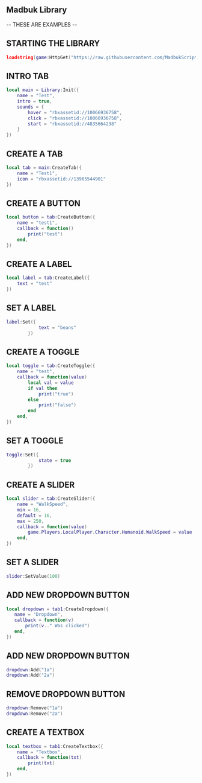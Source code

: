 ## Madbuk Library
-- THESE ARE EXAMPLES --

## STARTING THE LIBRARY
```lua
loadstring(game:HttpGet("https://raw.githubusercontent.com/MadbukScripts/Madbuk-Library/main/Madbuk%20Library.lua"))()
```

## INTRO TAB
```lua
local main = Library:Init({
	name = "Test",
	intro = true,
	sounds = {
		hover = "rbxassetid://10066936758",
		click = "rbxassetid://10066936758",
		start = "rbxassetid://4835664238"
	}
})
```
## CREATE A TAB
```lua
local tab = main:CreateTab({
	name = "Test1",
	icon = "rbxassetid://13965544901"
})
```

## CREATE A BUTTON
```lua
local button = tab:CreateButton({
	name = "test1",
	callback = function()
		print("test")
	end,
})
```

## CREATE A LABEL
```lua
local label = tab:CreateLabel({
	text = "test"
})
```

## SET A LABEL
```lua
label:Set({
            text = "beans"
        })
```

## CREATE A TOGGLE
```lua
local toggle = tab:CreateToggle({
	name = "test",
	callback = function(value)
		local val = value
		if val then
			print("true")
		else
			print("false")
		end
	end,
})
```

## SET A TOGGLE
```lua
toggle:Set({
            state = true
        })
```

## CREATE A SLIDER
```lua
local slider = tab:CreateSlider({
	name = "WalkSpeed",
	min = 16,
	default = 16,
	max = 250,
	callback = function(value)
		game.Players.LocalPlayer.Character.Humanoid.WalkSpeed = value
	end,
})
```

## SET A SLIDER
```lua
slider:SetValue(100)
```

## ADD NEW DROPDOWN BUTTON
 ```lua
local dropdown = tab1:CreateDropdown({
	name = "Dropdown",
	callback = function(v)
		print(v.." Was clicked")
	end,	
})
```
## ADD NEW DROPDOWN BUTTON
```lua
dropdown:Add("1a")
dropdown:Add("2a")
```

## REMOVE DROPDOWN BUTTON
```lua
dropdown:Remove("1a")
dropdown:Remove("2a")
```



## CREATE A TEXTBOX
```lua
local textbox = tab1:CreateTextbox({
	name = "Textbox",
	callback = function(txt)
		print(txt)
	end,
})
```
